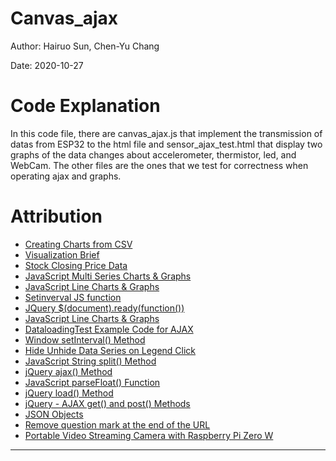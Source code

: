 # Canvas_ajax

Author: Hairuo Sun, Chen-Yu Chang

Date: 2020-10-27

# Code Explanation
In this code file, there are canvas_ajax.js that implement the transmission of datas from ESP32 to the html file and sensor_ajax_test.html that display two graphs of the data changes about accelerometer, thermistor, led, and WebCam. The other files are the ones that we test for correctness when operating ajax and graphs.

# Attribution
* [Creating Charts from CSV](https://canvasjs.com/docs/charts/how-to/create-charts-from-csv/)
* [Visualization Brief](http://whizzer.bu.edu/briefs/design-patterns/dp-visual)
* [Stock Closing Price Data](http://whizzer.bu.edu/skills/stocks-csv.txt)
* [JavaScript Multi Series Charts & Graphs](https://canvasjs.com/javascript-charts/multi-series-chart/)
* [JavaScript Line Charts & Graphs](https://canvasjs.com/html5-javascript-line-chart/)
* [Setinverval JS function](https://www.w3schools.com/jsref/met_win_setinterval.asp)
* [JQuery $(document).ready(function())](https://api.jquery.com/ready/)
* [JavaScript Line Charts & Graphs](https://canvasjs.com/html5-javascript-line-chart/)
* [DataloadingTest Example Code for AJAX](https://github.com/BU-EC444/code-examples/tree/master/DataLoadingTest)
* [Window setInterval() Method](https://www.w3schools.com/jsref/met_win_setinterval.asp)
* [Hide Unhide Data Series on Legend Click](https://canvasjs.com/docs/charts/how-to/hide-unhide-data-series-chart-legend-click/)
* [JavaScript String split() Method](https://www.w3schools.com/jsref/jsref_split.asp)
* [jQuery ajax() Method](https://www.w3schools.com/jquery/ajax_ajax.asp)
* [JavaScript parseFloat() Function](https://www.w3schools.com/jsref/jsref_parsefloat.asp)
* [jQuery load() Method](https://www.w3schools.com/jquery/ajax_load.asp)
* [jQuery - AJAX get() and post() Methods](https://www.w3schools.com/jquery/jquery_ajax_get_post.asp)
* [JSON Objects](https://www.w3schools.com/js/js_json_objects.asp)
* [Remove question mark at the end of the URL](https://stackoverflow.com/questions/32925503/remove-question-mark-at-the-end-of-the-url)
* [Portable Video Streaming Camera with Raspberry Pi Zero W](https://www.hackster.io/narender-singh/portable-video-streaming-camera-with-raspberry-pi-zero-w-dc22fd)

-----
